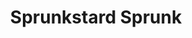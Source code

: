 ---
slug: sprunkstard-sprunk-1229
title: Sprunkstard Sprunk
description: "Sprunkstard Sprunk is an exciting online game. Play for free directly in your browser!"
icon: /images/popular_mods/Sprunkstard Sprunk.png
url: https://wowtbc.net/sprunkin/sprunkstard-sprunk1/index.html
previewImage: /images/popular_mods/Sprunkstard Sprunk.png
type: popular mods

# SEO配置
seo:
  title: "Sprunkstard Sprunk - Play Free Online Game | Fun Browser Games"
  description: "Sprunkstard Sprunk - Play this fun online game for free in your browser. No download required!"
  ogImage: "/images/popular_mods/Sprunkstard Sprunk.png"
  keywords: "sprunkstard-sprunk-1229, online game, browser game, free game, popular mods game, play online"

videoUrls:
  - https://www.youtube.com/embed/example1
  - https://www.youtube.com/embed/example2

whyPlay:
  title: "Why Play Sprunkstard Sprunk?"
  items:
    - "Immersive Gameplay: Sprunkstard Sprunk offers an engaging and immersive gaming experience that will keep you entertained for hours"
    - "Challenging Levels: Test your skills with increasingly difficult challenges and obstacles"
    - "Beautiful Graphics: Enjoy stunning visuals and smooth animations that bring the game world to life"
    - "Regular Updates: New content and features are added regularly to keep the game fresh and exciting"
    - "Free to Play: Experience all the fun without spending a penny"
    - "Community Features: Connect with other players, share strategies, and compete for high scores"
    - "Cross-Platform: Play on any device with a web browser, no downloads required"

features:
  title: "Key Features of Sprunkstard Sprunk"
  image: "/images/popular_mods/Sprunkstard Sprunk.png"
  items:
    - "Intuitive Controls: Easy to learn controls make Sprunkstard Sprunk accessible for players of all skill levels"
    - "Multiple Game Modes: Enjoy various gameplay options that provide different challenges and experiences"
    - "Character Customization: Personalize your gaming experience with unique characters and items"
    - "Achievement System: Complete special tasks to earn rewards and recognition"
    - "Leaderboards: Compete with players worldwide and see who can achieve the highest scores"

characteristics:
  title: "Game Characteristics"
  image: "/images/popular_mods/Sprunkstard Sprunk.png"
  items:
    - "Genre: Popular mods game with elements of strategy and skill"
    - "Difficulty: Suitable for both casual gamers and those seeking a challenge"
    - "Play Time: Quick sessions or extended gameplay, depending on your preference"
    - "Art Style: Vibrant and engaging visuals that enhance the gaming experience"
    - "Sound Design: Immersive audio that complements the gameplay perfectly"

info: "Sprunkstard Sprunk is an exciting online game that offers players a unique and engaging gaming experience. With its intuitive controls, stunning visuals, and challenging gameplay, Sprunkstard Sprunk provides hours of entertainment for players of all ages and skill levels. Whether you're looking for a quick gaming session during a break or an extended play session, Sprunkstard Sprunk delivers an immersive experience that will keep you coming back for more. The game features multiple levels of increasing difficulty, ensuring that players are constantly challenged as they progress. With regular updates adding new content and features, Sprunkstard Sprunk remains fresh and exciting, providing endless entertainment options for its growing community of players."

howToPlayIntro: "Welcome to Sprunkstard Sprunk! This guide will walk you through the basics and help you master the game. Whether you're a beginner or looking to improve your skills, these tips and instructions will enhance your gaming experience."

howToPlaySteps:
  - title: "Getting Started"
    description: "Begin your Sprunkstard Sprunk adventure by familiarizing yourself with the controls. Use your keyboard or mouse to navigate through the game interface. The tutorial will guide you through the basic mechanics and help you understand the objectives."
  - title: "Understanding the Objectives"
    description: "In Sprunkstard Sprunk, your main goal is to progress through levels by completing specific objectives. Each level presents unique challenges that require different strategies and approaches."
  - title: "Mastering the Controls"
    description: "Practice using the controls to improve your precision and reaction time. Sprunkstard Sprunk requires quick reflexes and strategic thinking to overcome obstacles and defeat opponents."
  - title: "Utilizing Power-ups"
    description: "Collect power-ups throughout the game to enhance your abilities and overcome difficult challenges. Each power-up offers unique advantages that can be crucial for success."
  - title: "Developing Strategies"
    description: "As you progress in Sprunkstard Sprunk, develop effective strategies for different scenarios. Analyze patterns, anticipate challenges, and adapt your approach to maximize your performance."

faq:
  title: "Frequently Asked Questions about Sprunkstard Sprunk"
  items:
    - question: "Is Sprunkstard Sprunk free to play?"
      answer: "Yes, Sprunkstard Sprunk is completely free to play directly in your web browser. No downloads or purchases are required to enjoy the full game experience."
    - question: "Can I play Sprunkstard Sprunk on mobile devices?"
      answer: "Yes, Sprunkstard Sprunk is optimized for both desktop and mobile play. You can enjoy the game on any device with a web browser and internet connection."
    - question: "Are there any in-game purchases?"
      answer: "While Sprunkstard Sprunk is free to play, there may be optional in-game purchases available for cosmetic items or additional features that don't affect core gameplay."
    - question: "How often is Sprunkstard Sprunk updated?"
      answer: "The developers regularly update Sprunkstard Sprunk with new content, features, and improvements based on player feedback and game performance."
    - question: "Can I play Sprunkstard Sprunk offline?"
      answer: "Currently, Sprunkstard Sprunk requires an internet connection to play as it's a browser-based online game."
    - question: "Is Sprunkstard Sprunk suitable for children?"
      answer: "Yes, Sprunkstard Sprunk is designed to be family-friendly and suitable for players of all ages."
    - question: "How do I report bugs or issues?"
      answer: "If you encounter any problems while playing Sprunkstard Sprunk, you can report them through the game's support page or contact the developers directly through their website."
    - question: "Still Have Questions?"
      answer: "If you have additional questions about Sprunkstard Sprunk that aren't covered in this FAQ, please visit our support center or contact our customer service team for assistance."
---